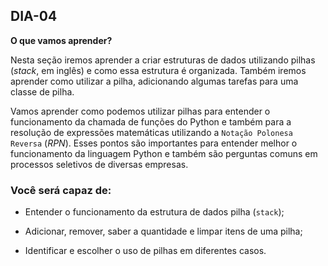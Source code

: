 ## DIA-04

**O que vamos aprender?**

Nesta seção iremos aprender a criar estruturas de dados utilizando pilhas (_stack_, em inglês) e como essa estrutura é organizada. Também iremos aprender como utilizar a pilha, adicionando algumas tarefas para uma classe de pilha.

Vamos aprender como podemos utilizar pilhas para entender o funcionamento da chamada de funções do Python e também para a resolução de expressões matemáticas utilizando a  `Notação Polonesa Reversa`  (_RPN_). Esses pontos são importantes para entender melhor o funcionamento da linguagem Python e também são perguntas comuns em processos seletivos de diversas empresas.

### Você será capaz de:

-   Entender o funcionamento da estrutura de dados pilha (`stack`);
    
-   Adicionar, remover, saber a quantidade e limpar itens de uma pilha;
    
-   Identificar e escolher o uso de pilhas em diferentes casos.
